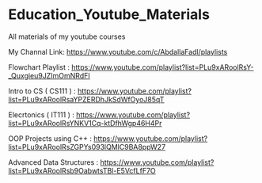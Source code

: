 # Education_Youtube_Materials
All materials of my youtube courses


My Channal Link: https://www.youtube.com/c/AbdallaFadl/playlists

Flowchart Playlist : https://www.youtube.com/playlist?list=PLu9xARoolRsY-_Quxgieu9JZImOmNRdFI

Intro to CS ( CS111 ) : https://www.youtube.com/playlist?list=PLu9xARoolRsaYPZERDhJkSdWfOyoJ85qT

Elecrtonics ( IT111 ) : https://www.youtube.com/playlist?list=PLu9xARoolRsYNKV1Cq-ktDfhWgp46H4Pr

OOP Projects using C++ : https://www.youtube.com/playlist?list=PLu9xARoolRsZGPYs093lQMlC9BA8ppW27

Advanced Data Structures : https://www.youtube.com/playlist?list=PLu9xARoolRsb9OabwtsTBl-E5VcfLfF7O



